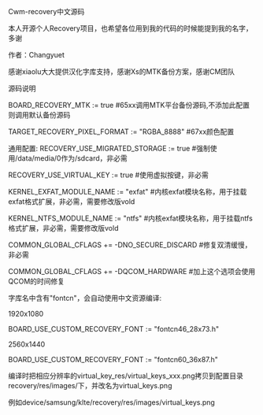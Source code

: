 Cwm-recovery中文源码

本人开源个人Recovery项目，也希望各位用到我的代码的时候能提到我的名字，多谢

作者：Changyuet

感谢xiaolu大大提供汉化字库支持，感谢Xs的MTK备份方案，感谢CM团队

源码说明

BOARD_RECOVERY_MTK := true #65xx调用MTK平台备份源码,不添加此配置则调用默认备份源码

TARGET_RECOVERY_PIXEL_FORMAT := "RGBA_8888" #67xx颜色配置

通用配置:
RECOVERY_USE_MIGRATED_STORAGE := true #强制使用/data/media/0作为/sdcard，非必需

RECOVERY_USE_VIRTUAL_KEY := true #使用虚拟按键，非必需

KERNEL_EXFAT_MODULE_NAME := "exfat" #内核exfat模块名称，用于挂载exfat格式扩展，非必需，需要修改版vold

KERNEL_NTFS_MODULE_NAME := "ntfs" #内核exfat模块名称，用于挂载ntfs格式扩展，非必需，需要修改版vold

COMMON_GLOBAL_CFLAGS += -DNO_SECURE_DISCARD #修复双清缓慢，非必需

COMMON_GLOBAL_CFLAGS += -DQCOM_HARDWARE #加上这个选项会使用QCOM的时间修复

字库名中含有"fontcn"，会自动使用中文资源编译:

1920x1080

BOARD_USE_CUSTOM_RECOVERY_FONT := \"fontcn46_28x73.h\"

2560x1440

BOARD_USE_CUSTOM_RECOVERY_FONT := \"fontcn60_36x87.h\"

编译时把相应分辨率的virtual_key_res/virtual_keys_xxx.png拷贝到配置目录recovery/res/images/下，并改名为virtual_keys.png

例如device/samsung/klte/recovery/res/images/virtual_keys.png

